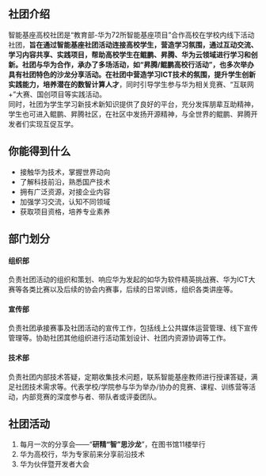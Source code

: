 ## 社团介绍  
智能基座高校社团是“教育部-华为72所智能基座项目”合作高校在学校内线下活动社团，**旨在通过智能基座社团活动连接高校学生，营造学习氛围，通过互动交流、学习内容共享、实践项目，帮助高校学生在鲲鹏、昇腾、华为云领域进行学习和创新。**社团与华为合作，承办了多场活动，如“昇腾/鲲鹏高校行活动”，也多次举办具有社团特色的沙龙分享活动。在社团中营造学习ICT技术的氛围，提升学生创新实践能力，培养潜在的**数智计算人才**，同时引导学生参与华为相关竞赛、“互联网+”大赛、国创项目等实践活动。  
同时，社团为学生学习新技术新知识提供了良好的平台，充分发挥朋辈互助精神，学生也可进入鲲鹏、昇腾社区，在社区中发扬开源精神，与全世界的鲲鹏、昇腾开发者们实现互促互学。  

## 你能得到什么  
- 接触华为技术，掌握世界动向  
- 了解科技前沿，熟悉国产技术  
- 拥有广泛资源，对接企业内容  
- 加强学习交流，认知不同领域  
- 获取项目资格，培养专业素养  

## 部门划分  
#### 组织部  
负责社团活动的组织和策划、响应华为发起的如华为软件精英挑战赛、华为ICT大赛等各类比赛以及后续的协会内赛事，后续的日常训练，组织各类讲座等。  
#### 宣传部  
负责社团承接赛事及社团活动的宣传工作，包括线上公共媒体运营管理、线下宣传管理等。协助社团其他组织进行活动策划设计、社团内资源协调等工作。  
#### 技术部  
负责社团内部技术答疑，定期收集技术问题，联系智能基座教师进行授课答疑，满足社团技术需求等。代表学校/学院参与华为举办/协办的竞赛、课程、训练营等活动，内部竞赛的深度参与者、带队者或评委团队。 

## 社团活动
1. 每月一次的分享会——“**研精“智”思沙龙**”，在图书馆11楼举行
2. 华为高校行，华为专家前来分享前沿技术
3. 华为伙伴暨开发者大会

